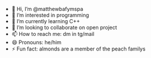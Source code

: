 - 👋 Hi, I’m @matthewbafymspa
- 👀 I’m interested in programming
- 🌱 I’m currently learning C++
- 💞️ I’m looking to collaborate on open project
- 📫 How to reach me: dm in tg/mail
- 😄 Pronouns: he/him
- ⚡ Fun fact: almonds are a member of the peach familys

<!---
matthewbafymspa/matthewbafymspa is a ✨ special ✨ repository because its `README.md` (this file) appears on your GitHub profile.
You can click the Preview link to take a look at your changes.
--->
